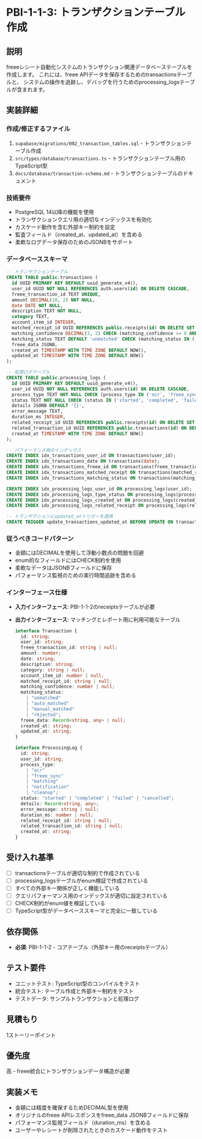 # PBI-1-1-3: トランザクションテーブル作成

## 説明

freeeレシート自動化システムのトランザクション関連データベーステーブルを作成します。
これには、freee APIデータを保存するためのtransactionsテーブルと、
システムの操作を追跡し、デバッグを行うためのprocessing_logsテーブルが含まれます。

## 実装詳細

### 作成/修正するファイル

1. `supabase/migrations/002_transaction_tables.sql` - トランザクションテーブル作成
2. `src/types/database/transactions.ts` - トランザクションテーブル用のTypeScript型
3. `docs/database/transaction-schema.md` - トランザクションテーブルのドキュメント

### 技術要件

- PostgreSQL 14以降の機能を使用
- トランザクションクエリ用の適切なインデックスを有効化
- カスケード動作を含む外部キー制約を設定
- 監査フィールド（created_at、updated_at）を含める
- 柔軟なログデータ保存のためのJSONBをサポート

### データベーススキーマ

```sql
-- トランザクションテーブル
CREATE TABLE public.transactions (
  id UUID PRIMARY KEY DEFAULT uuid_generate_v4(),
  user_id UUID NOT NULL REFERENCES auth.users(id) ON DELETE CASCADE,
  freee_transaction_id TEXT UNIQUE,
  amount DECIMAL(10, 2) NOT NULL,
  date DATE NOT NULL,
  description TEXT NOT NULL,
  category TEXT,
  account_item_id INTEGER,
  matched_receipt_id UUID REFERENCES public.receipts(id) ON DELETE SET NULL,
  matching_confidence DECIMAL(3, 2) CHECK (matching_confidence >= 0 AND matching_confidence <= 1),
  matching_status TEXT DEFAULT 'unmatched' CHECK (matching_status IN ('unmatched', 'auto_matched', 'manual_matched', 'rejected')),
  freee_data JSONB,
  created_at TIMESTAMP WITH TIME ZONE DEFAULT NOW(),
  updated_at TIMESTAMP WITH TIME ZONE DEFAULT NOW()
);

-- 処理ログテーブル
CREATE TABLE public.processing_logs (
  id UUID PRIMARY KEY DEFAULT uuid_generate_v4(),
  user_id UUID NOT NULL REFERENCES auth.users(id) ON DELETE CASCADE,
  process_type TEXT NOT NULL CHECK (process_type IN ('ocr', 'freee_sync', 'matching', 'notification', 'cleanup')),
  status TEXT NOT NULL CHECK (status IN ('started', 'completed', 'failed', 'cancelled')),
  details JSONB DEFAULT '{}',
  error_message TEXT,
  duration_ms INTEGER,
  related_receipt_id UUID REFERENCES public.receipts(id) ON DELETE SET NULL,
  related_transaction_id UUID REFERENCES public.transactions(id) ON DELETE SET NULL,
  created_at TIMESTAMP WITH TIME ZONE DEFAULT NOW()
);

-- パフォーマンス用のインデックス
CREATE INDEX idx_transactions_user_id ON transactions(user_id);
CREATE INDEX idx_transactions_date ON transactions(date);
CREATE INDEX idx_transactions_freee_id ON transactions(freee_transaction_id);
CREATE INDEX idx_transactions_matched_receipt ON transactions(matched_receipt_id);
CREATE INDEX idx_transactions_matching_status ON transactions(matching_status);

CREATE INDEX idx_processing_logs_user_id ON processing_logs(user_id);
CREATE INDEX idx_processing_logs_type_status ON processing_logs(process_type, status);
CREATE INDEX idx_processing_logs_created_at ON processing_logs(created_at);
CREATE INDEX idx_processing_logs_related_receipt ON processing_logs(related_receipt_id);

-- トランザクションにupdated_atトリガーを適用
CREATE TRIGGER update_transactions_updated_at BEFORE UPDATE ON transactions FOR EACH ROW EXECUTE FUNCTION update_updated_at_column();
```

### 従うべきコードパターン

- 金額にはDECIMALを使用して浮動小数点の問題を回避
- enum的なフィールドにはCHECK制約を使用
- 柔軟なデータはJSONBフィールドに保存
- パフォーマンス監視のための実行時間追跡を含める

### インターフェース仕様

- **入力インターフェース**: PBI-1-1-2のreceiptsテーブルが必要
- **出力インターフェース**: マッチングとレポート用に利用可能なテーブル

  ```typescript
  interface Transaction {
    id: string;
    user_id: string;
    freee_transaction_id: string | null;
    amount: number;
    date: string;
    description: string;
    category: string | null;
    account_item_id: number | null;
    matched_receipt_id: string | null;
    matching_confidence: number | null;
    matching_status:
      | "unmatched"
      | "auto_matched"
      | "manual_matched"
      | "rejected";
    freee_data: Record<string, any> | null;
    created_at: string;
    updated_at: string;
  }

  interface ProcessingLog {
    id: string;
    user_id: string;
    process_type:
      | "ocr"
      | "freee_sync"
      | "matching"
      | "notification"
      | "cleanup";
    status: "started" | "completed" | "failed" | "cancelled";
    details: Record<string, any>;
    error_message: string | null;
    duration_ms: number | null;
    related_receipt_id: string | null;
    related_transaction_id: string | null;
    created_at: string;
  }
  ```

## 受け入れ基準

- [ ] transactionsテーブルが適切な制約で作成されている
- [ ] processing_logsテーブルがenum検証で作成されている
- [ ] すべての外部キー関係が正しく機能している
- [ ] クエリパフォーマンス用のインデックスが適切に設定されている
- [ ] CHECK制約がenum値を検証している
- [ ] TypeScript型がデータベーススキーマと完全に一致している

## 依存関係

- **必須**: PBI-1-1-2 - コアテーブル（外部キー用のreceiptsテーブル）

## テスト要件

- ユニットテスト: TypeScript型のコンパイルをテスト
- 統合テスト: テーブル作成と外部キー制約をテスト
- テストデータ: サンプルトランザクションと処理ログ

## 見積もり

1ストーリーポイント

## 優先度

高 - freee統合にトランザクションデータ構造が必要

## 実装メモ

- 金額には精度を確保するためDECIMAL型を使用
- オリジナルのfreee APIレスポンスをfreee_data JSONBフィールドに保存
- パフォーマンス監視フィールド（duration_ms）を含める
- ユーザーやレシートが削除されたときのカスケード動作をテスト
